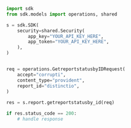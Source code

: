 <!-- Start SDK Example Usage -->
```python
import sdk
from sdk.models import operations, shared

s = sdk.SDK(
    security=shared.Security(
        app_key="YOUR_API_KEY_HERE",
        app_token="YOUR_API_KEY_HERE",
    ),
)


req = operations.GetreportstatusbyIDRequest(
    accept="corrupti",
    content_type="provident",
    report_id="distinctio",
)
    
res = s.report.getreportstatusby_id(req)

if res.status_code == 200:
    # handle response
```
<!-- End SDK Example Usage -->